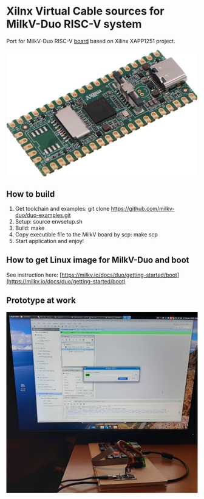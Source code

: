 # Xilnx Virtual Cable sources for MilkV-Duo RISC-V system

Port for MilkV-Duo RISC-V [board](https://milkv.io/duo) based on Xilinx XAPP1251 project.

![image.png](image.png)
## How to build

1. Get toolchain and examples: git clone https://github.com/milkv-duo/duo-examples.git
1. Setup: source envsetup.sh
1. Build: make
1. Copy executible file to the MilkV board by scp: make scp
1. Start application and enjoy!
   
## How to get Linux image for MilkV-Duo and boot

See instruction here: [https://milkv.io/docs/duo/getting-started/boot](https://milkv.io/docs/duo/getting-started/boot)

## Prototype at work
![xvc2c.jpeg](xvc2c.jpeg)
